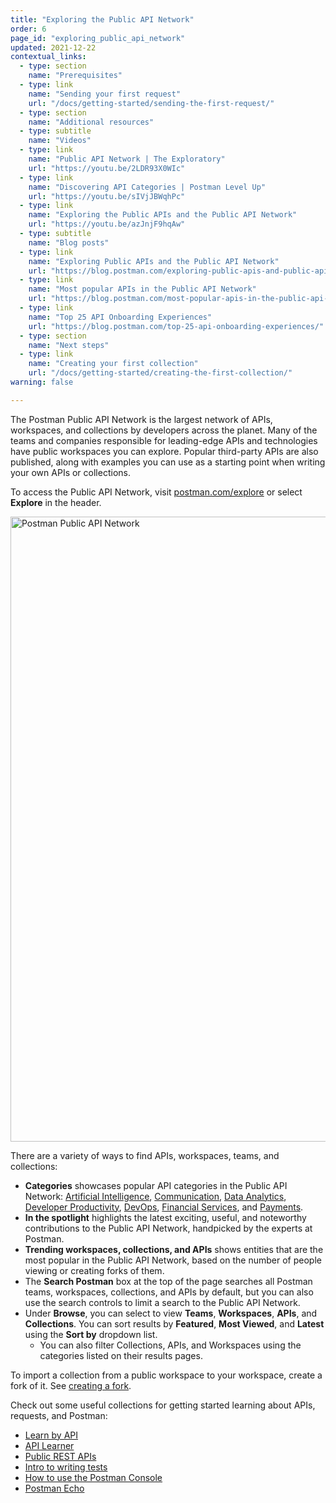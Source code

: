 ```yaml
---
title: "Exploring the Public API Network"
order: 6
page_id: "exploring_public_api_network"
updated: 2021-12-22
contextual_links:
  - type: section
    name: "Prerequisites"
  - type: link
    name: "Sending your first request"
    url: "/docs/getting-started/sending-the-first-request/"
  - type: section
    name: "Additional resources"
  - type: subtitle
    name: "Videos"
  - type: link
    name: "Public API Network | The Exploratory"
    url: "https://youtu.be/2LDR93X0WIc"
  - type: link
    name: "Discovering API Categories | Postman Level Up"
    url: "https://youtu.be/sIVjJBWqhPc"
  - type: link
    name: "Exploring the Public APIs and the Public API Network"
    url: "https://youtu.be/azJnjF9hqAw"
  - type: subtitle
    name: "Blog posts"
  - type: link
    name: "Exploring Public APIs and the Public API Network"
    url: "https://blog.postman.com/exploring-public-apis-and-public-api-network/"
  - type: link
    name: "Most popular APIs in the Public API Network"
    url: "https://blog.postman.com/most-popular-apis-in-the-public-api-network/"
  - type: link
    name: "Top 25 API Onboarding Experiences"
    url: "https://blog.postman.com/top-25-api-onboarding-experiences/"
  - type: section
    name: "Next steps"
  - type: link
    name: "Creating your first collection"
    url: "/docs/getting-started/creating-the-first-collection/"
warning: false

---
```


The Postman Public API Network is the largest network of APIs, workspaces, and collections by developers across the planet. Many of the teams and companies responsible for leading-edge APIs and technologies have public workspaces you can explore. Popular third-party APIs are also published, along with examples you can use as a starting point when writing your own APIs or collections.

To access the Public API Network, visit [postman.com/explore](https://www.postman.com/explore) or select **Explore** in the header.

<img alt="Postman Public API Network" src="https://assets.postman.com/postman-docs/v10/public-api-network-v10.jpg" width="1000px"/>

There are a variety of ways to find APIs, workspaces, teams, and collections:

* **Categories** showcases popular API categories in the Public API Network: [Artificial Intelligence](https://www.postman.com/category/artificial-intelligence), [Communication](https://www.postman.com/category/communication), [Data Analytics](https://www.postman.com/category/data-analytics), [Developer Productivity](https://www.postman.com/category/developer-productivity), [DevOps](https://www.postman.com/category/devops), [Financial Services](https://www.postman.com/category/financial-services), and [Payments](https://www.postman.com/category/payments).
* **In the spotlight** highlights the latest exciting, useful, and noteworthy contributions to the Public API Network, handpicked by the experts at Postman.
* **Trending workspaces, collections, and APIs** shows entities that are the most popular in the Public API Network, based on the number of people viewing or creating forks of them.
* The **Search Postman** box at the top of the page searches all Postman teams, workspaces, collections, and APIs by default, but you can also use the search controls to limit a search to the Public API Network.
* Under **Browse**, you can select to view **Teams**, **Workspaces**, **APIs**, and **Collections**. You can sort results by **Featured**, **Most Viewed**, and **Latest** using the **Sort by** dropdown list.
    * You can also filter Collections, APIs, and Workspaces using the categories listed on their results pages.

To import a collection from a public workspace to your workspace, create a fork of it. See [creating a fork](/docs/collaborating-in-postman/using-version-control/forking-entities/#creating-a-fork).

Check out some useful collections for getting started learning about APIs, requests, and Postman:

* [Learn by API](https://www.postman.com/apilearningresources/workspace/api-learning-resources/collection/1841124-59f1a202-b933-4276-b99a-88acdefba9f0?ctx=documentation)
* [API Learner](https://www.postman.com/apilearningresources/workspace/api-learning-resources/collection/1841124-369362dc-c11e-44f1-a7a9-ffe591cc2156?ctx=documentation)
* [Public REST APIs](https://www.postman.com/cs-demo/workspace/public-rest-apis/overview)
* [Intro to writing tests](https://www.postman.com/postman/workspace/postman-team-collections/collection/1559645-13bd44c4-94ec-420a-8390-8ff44b60f14d?ctx=documentation)
* [How to use the Postman Console](https://www.postman.com/postman/workspace/postman-team-collections/collection/1559645-9349429e-3744-467b-a127-e3881f0dffc8?ctx=documentation)
* [Postman Echo](https://www.postman.com/postman/workspace/published-postman-templates/documentation/631643-f695cab7-6878-eb55-7943-ad88e1ccfd65?ctx=documentation)
